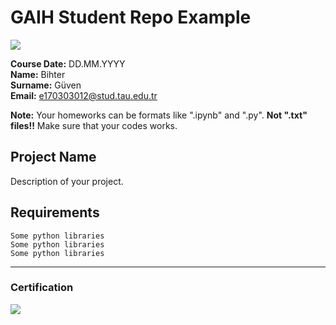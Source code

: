 # GAIH Student Repo Example
![](img/newlogo.png)

**Course Date:** DD.MM.YYYY  
**Name:** Bihter  
**Surname:** Güven  
**Email:** e170303012@stud.tau.edu.tr 

**Note:** Your homeworks can be formats like ".ipynb" and ".py". **Not ".txt" files!!** Make sure that your codes works.  

## Project Name
Description of your project.

## Requirements
```
Some python libraries
Some python libraries
Some python libraries
```
---

### Certification
![](img/TopLearnerCertificate.png)


